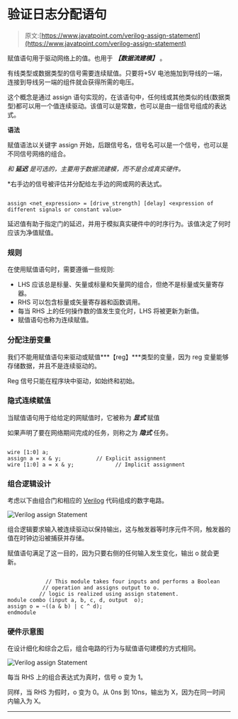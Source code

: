# 验证日志分配语句

> 原文:[https://www.javatpoint.com/verilog-assign-statement](https://www.javatpoint.com/verilog-assign-statement)

赋值语句用于驱动网络上的值。也用于 ***【数据流建模】*** 。

有线类型或数据类型的信号需要连续赋值。只要将+5V 电池施加到导线的一端，连接到导线另一端的组件就会获得所需的电压。

这个概念是通过 assign 语句实现的，在该语句中，任何线或其他类似的线(数据类型)都可以用一个值连续驱动。该值可以是常数，也可以是由一组信号组成的表达式。

**语法**

赋值语法以关键字 assign 开始，后跟信号名，信号名可以是一个信号，也可以是不同信号网络的组合。

*和 ***延迟*** 是可选的，主要用于数据流建模，而不是合成真实硬件。*

 *右手边的信号被评估并分配给左手边的网或网的表达式。

```

assign <net_expression> = [drive_strength] [delay] <expression of different signals or constant value>

```

延迟值有助于指定门的延迟，并用于模拟真实硬件中的时序行为。该值决定了何时应该为净值赋值。

### 规则

在使用赋值语句时，需要遵循一些规则:

*   LHS 应该总是标量、矢量或标量和矢量网的组合，但绝不是标量或矢量寄存器。
*   RHS 可以包含标量或矢量寄存器和函数调用。
*   每当 RHS 上的任何操作数的值发生变化时，LHS 将被更新为新值。
*   赋值语句也称为连续赋值。

### 分配注册变量

我们不能用赋值语句来驱动或赋值***【reg】***类型的变量，因为 reg 变量能够存储数据，并且不是连续驱动的。

Reg 信号只能在程序块中驱动，如始终和初始。

### 隐式连续赋值

当赋值语句用于给给定的网赋值时，它被称为 ***显式*** 赋值

如果声明了要在网络期间完成的任务，则称之为 ***隐式*** 任务。

```

wire [1:0] a;
assign a = x & y; 			// Explicit assignment
wire [1:0] a = x & y; 	          // Implicit assignment

```

### 组合逻辑设计

考虑以下由组合门和相应的 [Verilog](https://www.javatpoint.com/verilog) 代码组成的数字电路。

![Verilog assign Statement](../Images/be38b54cfb9cd676d164ec5e376e9d04.png)

组合逻辑要求输入被连续驱动以保持输出，这与触发器等时序元件不同，触发器的值在时钟边沿被捕获并存储。

赋值语句满足了这一目的，因为只要右侧的任何输入发生变化，输出 o 就会更新。

```

            // This module takes four inputs and performs a Boolean
           // operation and assigns output to o.
          // logic is realized using assign statement.
module combo (input a, b, c, d, output  o);
assign o = ~((a & b) | c ^ d);
endmodule

```

### 硬件示意图

在设计细化和综合之后，组合电路的行为与赋值语句建模的方式相同。

![Verilog assign Statement](../Images/036733624efca7ee8f6adece6cb5bc20.png)

每当 RHS 上的组合表达式为真时，信号 o 变为 1。

同样，当 RHS 为假时，o 变为 0。从 0ns 到 10ns，输出为 X，因为在同一时间内输入为 X。

* * **